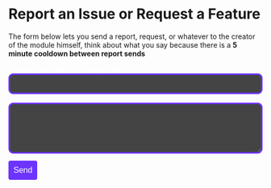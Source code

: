 # Report an Issue or Request a Feature

The form below lets you send a report, request, or whatever to the creator of the module himself, think about what you say because there is a **5 minute cooldown between report sends**

<form id="bug-report-form" class="report-form">
  <div class="form-group">
    <label for="username" style="color: #fff;">Discord Username (@ExampleName):</label><br>
    <input type="text" id="username" name="username" style="background-color: #444; color: #fff; border: 3px solid #6d33ff; border-radius: 9px; padding: 10px; width: 100%;" required>
  </div>
  
  <div class="form-group">
    <label for="issue" style="color: #fff;">Issue/Request:</label><br>
    <textarea id="issue" name="issue" rows="5" style="background-color: #444; color: #fff; border: 3px solid #6d33ff; border-radius: 9px; padding: 10px; width: 100%;" required></textarea>
  </div>
  
  <button type="submit" id="submit-button" class="md-button md-button--primary">Send</button>
</form>

<div id="response-message" class="response-message" style="color: #000000; margin-top: 15px;"></div>

<script>
document.addEventListener('DOMContentLoaded', function() {
  const cooldownTime = 5 * 60 * 1000; // 5 minutes in milliseconds
  const lastSubmitTime = localStorage.getItem('lastSubmitTime');
  const currentTime = new Date().getTime();
  const submitButton = document.getElementById('submit-button');

  if (lastSubmitTime && (currentTime - lastSubmitTime < cooldownTime)) {
    disableSubmitButton(currentTime, lastSubmitTime, cooldownTime);
  }

  document.getElementById('bug-report-form').addEventListener('submit', function(event) {
    event.preventDefault();

    if (submitButton.disabled) {
      return;
    }

    const username = document.getElementById('username').value;
    const issue = document.getElementById('issue').value;
    const webhookURL = 'https://discord.com/api/webhooks/1271699331971547136/d_QrSAydEB8M2USVGFJVEa5nWQDNQAWPy3P4L4t6xjZvlqAtISynHE9-D4unBTSW31nJ';

    const payload = {
      content: `@distinguishedduccer\n **New Report**\n**Discord User:** ${username}\n**Issue/Request:** ${issue}`
    };

    fetch(webhookURL, {
      method: 'POST',
      headers: {
        'Content-Type': 'application/json'
      },
      body: JSON.stringify(payload)
    })
    .then(response => {
      if (response.ok) {
        setButtonStatus('Sent! :)');
        localStorage.setItem('lastSubmitTime', new Date().getTime());
        disableSubmitButton(new Date().getTime(), new Date().getTime(), cooldownTime);
      } else {
        setButtonStatus('Failed to send :(');
      }
    })
    .catch(error => {
      setButtonStatus('Error sending report :(');
    });
  });

  function setButtonStatus(status) {
    submitButton.textContent = status;
    submitButton.style.width = "auto"; // Adjust width based on content
    submitButton.disabled = true;

    setTimeout(() => {
      resetButton();
    }, 20000); // Reset after 10 seconds
  }

  function resetButton() {
    submitButton.textContent = 'Send';
    submitButton.style.width = ""; // Reset width
    submitButton.disabled = false;
  }

  function disableSubmitButton(currentTime, lastSubmitTime, cooldownTime) {
    submitButton.disabled = true;
    let remainingTime = (cooldownTime - (currentTime - lastSubmitTime)) / 1000;
    
    const interval = setInterval(() => {
      if (remainingTime <= 0) {
        clearInterval(interval);
        resetButton();
        return;
      }
      submitButton.textContent = `Cooldown: ${Math.floor(remainingTime / 60)}:${String(Math.floor(remainingTime % 60)).padStart(2, '0')} min`;
      remainingTime--;
    }, 1000);
    
    submitButton.classList.add('disabled');
  }
});
</script>

<style>
  .md-button.disabled {
    cursor: not-allowed;
  }

  #submit-button {
    background-color: #6d33ff; /* Keep the same background color */
    color: #fff;
    padding: 10px;
    border: none;
    border-radius: 4px;
    font-size: 16px;
    transition: width 0.3s ease, padding 0.3s ease;
  }
</style>
